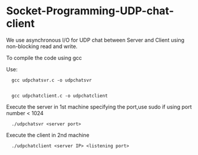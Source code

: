 # Socket-Programming-UDP-chat-client
We use asynchronous I/O for UDP chat between Server and Client using non-blocking read and write.

To compile the code using gcc


 Use: 
 
      gcc udpchatsvr.c -o udpchatsvr
 
 
      gcc udpchatclient.c -o udpchatclient
      
Execute the server in 1st machine specifying the port,use sudo if using port number < 1024


      ./udpchatsvr <server port>
Execute the client in 2nd machine


      ./udpchatclient <server IP> <listening port>
  
  
